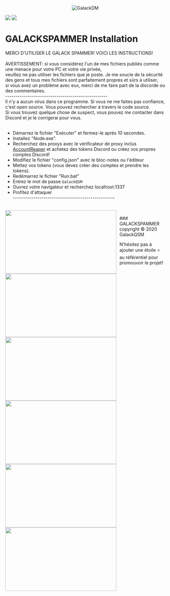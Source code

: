 <center><img  alt="GalackDM" src="https://i.imgur.com/di2iUOQ.png"></center>

[![](https://img.shields.io/discord/745382663896039496.svg?logo=discord&colorB=7289DA)](https://discord.gg/XH7zQ8s)
[![](https://img.shields.io/badge/paypal-donate-blue.svg)](https://paypal.me/GalackQSM)

# GALACKSPAMMER Installation

MERCI D'UTILISER LE GALACK SPAMMER! VOICI LES INSTRUCTIONS!<br>
<br>
AVERTISSEMENT: si vous considérez l'un de mes fichiers publiés comme une menace pour votre PC et votre vie privée,<br>
veuillez ne pas utiliser les fichiers que je poste. Je me soucie de la sécurité des gens et tous mes fichiers sont parfaitement propres et sûrs à utiliser,<br>
si vous avez un problème avec eux, merci de me faire part de la discorde ou des commentaires.<br>
--------------------------------------------------<br>
Il n'y a aucun virus dans ce programme. Si vous ne me faites pas confiance, c'est open source. Vous pouvez rechercher à travers le code source.<br>
Si vous trouvez quelque chose de suspect, vous pouvez me contacter dans Discord et je le corrigerai pour vous.<br>
<br>
* Démarrez le fichier "Exécuter" et fermez-le après 10 secondes.<br>
* Installez "Node.exe".<br>
* Recherchez des proxys avec le vérificateur de proxy inclus [AccountReaper](https://www.youtube.com/watch?v=mibaS3KK8FM) et achetez des tokens Discord ou créez vos propres comptes Discord!<br>
* Modifiez le fichier "config.json" avec le bloc-notes ou l'éditeur<br>
* Mettez vos tokens (vous devez créer des comptes et prendre les tokens).<br>
* Redémarrez le fichier "Run.bat"<br>
* Entrez le mot de passe `GalackQSM`<br>
* Ouvrez votre navigateur et recherchez localhost:1337<br>
* Profitez d'attaquer<br>
-------------------------------------------------- <br>
<br>
<img align="left" style="float: centrer; margin: 0 10px 0 0;" src="https://i.imgur.com/j6Y7ED2.png" height="200" width="350"/>
<img align="left" style="float: centrer; margin: 0 10px 0 0;" src="https://i.imgur.com/b0Aued2.png" height="200" width="350"/>
<img align="left" style="float: centrer; margin: 0 10px 0 0;" src="https://i.imgur.com/X9KwydB.png" height="200" width="350"/>
<img align="left" style="float: centrer; margin: 0 10px 0 0;" src="https://i.imgur.com/3nLz7L1.png" height="200" width="350"/>
<img align="left" style="float: centrer; margin: 0 10px 0 0;" src="https://i.imgur.com/CQuU7qS.png" height="200" width="350"/>
<img align="left" style="float: centrer; margin: 0 10px 0 0;" src="https://i.imgur.com/MtNdxt9.png" height="200" width="350"/>
<br>
### GALACKSPAMMER copyright
© 2020 GalackQSM

N'hésitez pas à ajouter une étoile ⭐ au référentiel pour promouvoir le projet!

